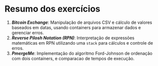 # Resumo dos exercícios

1. ***Bitcoin Exchange***: Manipulação de arquivos CSV e cálculo de valores baseados em datas, usando containers para armazenar dados e gerenciar erros.
2. ***Reverse Pilosh Notation (RPN)***: Interpretação de expressões matemáticas em RPN utilizando uma `stack` para cálculos e controle de erros.
2. ***PmergeMe***: Implementação do algoritmo Ford-Johnson de ordenação com dois containers, e comparacao de tempos de execução.
